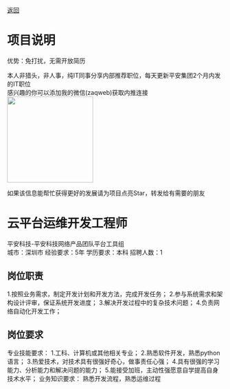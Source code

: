 [返回](../../)

# 项目说明

优势：免打扰，无需开放简历

本人非猎头，非人事，纯IT同事分享内部推荐职位，每天更新平安集团2个月内发的IT职位  
感兴趣的你可以添加我的微信(zaqweb)获取内推连接  
<img src="https://github.com/zaqweb/PA-IT-JOBS/blob/master/WechatICode.jpeg"  height="200" width="200">

如果该信息能帮忙获得更好的发展请为项目点亮Star，转发给有需要的朋友

# 云平台运维开发工程师
平安科技-平安科技网络产品团队平台工具组  
城市：深圳市 经验要求：5年 学历要求：本科  招聘人数：1

## 岗位职责
1.按照业务需求，制定开发计划和开发方法，完成开发任务；
2.参与系统需求和架构设计评审，保证系统开发进度；
3.解决开发过程中的复杂技术问题；
4.负责网络自动化开发工作；

## 岗位要求
专业技能要求：
1.工科、计算机或其他相关专业；
2.熟悉软件开发，熟悉python语言；
3.热爱技术，对技术具有很强好奇心，做事责任心强；
4.具有很强的学习能力、分析能力和解决问题的能力；
5.能接受加班，主动性强愿意自学提高自身技术水平；
业务知识要求：
熟悉开发流程，熟悉运维过程




